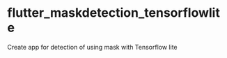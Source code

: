 # flutter_maskdetection_tensorflowlite
 Create app for detection of using mask with Tensorflow lite
